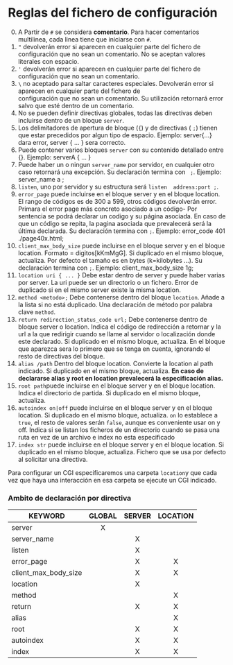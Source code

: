 # Reglas del fichero de configuración

0. A Partir de `#` se considera **comentario**. Para hacer comentarios multilinea, cada linea tiene que iniciarse con `#`.
1. `"` devolverán error si aparecen en cualquier parte del fichero de configuración que no sean un comentario. No se aceptan valores literales con espacio.
2. `'` devolverán error si aparecen en cualquier parte del fichero de configuración que no sean un comentario. 
3. `\` no aceptado para saltar caracteres especiales. Devolverán error si aparecen en cualquier parte del fichero de </br>
    configuración que no sean un comentario. Su utilización retornará error salvo que esté dentro de un comentario.
4. No se pueden definir directivas globales, todas las directivas deben incluirse dentro de un bloque `server`.
5. Los delimitadores de apertura de bloque (`{`)  y de directivas ( `;`) tienen que estar precedidos por algun tipo de espacio. Ejemplo: server{...} dara error, server { ... } sera correcto.
6. Puede contener varios bloques `server` con su contenido detallado entre {}. Ejemplo: serverA { ... }
7. Puede haber un o ningun `server_name` por servidor, en cualquier otro caso retornará una excepción. Su declaración termina con ` ;`. Ejemplo: server_name a ;
8. `listen`, uno por servidor y su estructura será `listen  address:port ;`.
9. `error_page` puede incluirse en el bloque server y en el bloque location. El rango de códigos
	es de 300 a 599, otros códigos devolverán error. Primara el error page más concreto asociado a un código- Por sentencia se podrá declarar un codigo y su página asociada. En caso de que un código se repita, la pagina asociada que prevalecerá será la última declarada. Su declaración termina con `;`.
	 Ejemplo: error_code 401 ./page40x.html;
10.	`client_max_body_size`  puede incluirse en el bloque server y en el bloque location.
	Formato = digitos[kKmMgG]. Si duplicado en el mismo bloque, actualiza. 
	Por defecto el tamaño es en bytes (k=kilobytes ...). 
	Su declaración termina con `;`. Ejemplo: client_max_body_size 1g;
11.	`location uri { ... }` Debe estar dentro de server y puede haber varias por server. La uri puede ser
	un directorio o un fichero. Error de duplicado si en el mismo server existe la misma location.
12.	`method <metodo>;` Debe contenerse dentro del bloque `location`. Añade a la lista si no está duplicado.
	Una declaración de método por palabra clave `method`.
13.	`return redirection_status_code url;` Debe contenerse dentro de bloque server o location. Indica el código de redirección a retornar y la url a la que redirigir cuando
se llame al servidor o localización donde este declarado. Si duplicado en el mismo bloque, actualiza. En el bloque que aparezca
sera lo primero que se tenga en cuenta, ignorando el resto de directivas del bloque.
14.	`alias /path` Dentro del bloque location. Convierte la location al path indicado. Si duplicado en el mismo bloque, actualiza. **En caso de declararse alias y root en location
prevalecerá la especificación alias.**
15.	`root path`puede incluirse en el bloque server y en el bloque location. 
	Indica el directorio de partida. Si duplicado en el mismo bloque, actualiza.
16.	`autoindex on|off` puede incluirse en el bloque server y en el bloque location. Si duplicado en el mismo bloque, actualiza. `on` lo establece a `true`, el resto de valores serán `false`, aunque es conveniente usar on y off.
	Indica si se listan los ficheros de un directorio cuando se pasa una ruta en vez de un archivo e index no esta especificado
17. `index str` puede incluirse  en el bloque server y en el bloque location. Si duplicado en el mismo bloque, actualiza.
	 Fichero que se usa por defecto al solicitar una directiva.

Para configurar un CGI especificaremos una carpeta `location`y que cada vez que haya una interacción en esa carpeta se ejecute un CGI indicado.

### Ambito de declaración por directiva

| KEYWORD              | GLOBAL | SERVER | LOCATION |
|----------------------|:------:|:------:|:--------:|
| server               |   X    |        |          |
| server_name          |        |   X    |          |
| listen               |        |   X    |          |
| error_page           |        |   X    |    X     |
| client_max_body_size |        |   X    |    X     |
| location             |        |   X    |          |
| method               |        |        |    X     |
| return               |        |   X    |    X     |
| alias                |        |        |    X     |
| root                 |        |   X    |    X     |
| autoindex            |        |   X    |    X     |
| index                |        |   X    |    X     |
